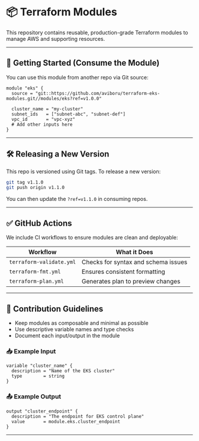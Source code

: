 # 📦 Terraform Modules

This repository contains reusable, production-grade Terraform modules to manage AWS and supporting resources.

---

## 🚀 Getting Started (Consume the Module)

You can use this module from another repo via Git source:

```hcl
module "eks" {
  source = "git::https://github.com/aviboru/terraform-eks-modules.git//modules/eks?ref=v1.0.0"

  cluster_name = "my-cluster"
  subnet_ids   = ["subnet-abc", "subnet-def"]
  vpc_id       = "vpc-xyz"
  # Add other inputs here
}
```

---

## 🛠 Releasing a New Version

This repo is versioned using Git tags. To release a new version:

```bash
git tag v1.1.0
git push origin v1.1.0
```

You can then update the `?ref=v1.1.0` in consuming repos.

---

## ✅ GitHub Actions

We include CI workflows to ensure modules are clean and deployable:

| Workflow        | What it Does                        |
|----------------|-------------------------------------|
| `terraform-validate.yml` | Checks for syntax and schema issues  |
| `terraform-fmt.yml`      | Ensures consistent formatting        |
| `terraform-plan.yml`     | Generates plan to preview changes   |

---

## 🧱 Contribution Guidelines

- Keep modules as composable and minimal as possible
- Use descriptive variable names and type checks
- Document each input/output in the module

### 📥 Example Input
```hcl
variable "cluster_name" {
  description = "Name of the EKS cluster"
  type        = string
}
```

### 📤 Example Output
```hcl
output "cluster_endpoint" {
  description = "The endpoint for EKS control plane"
  value       = module.eks.cluster_endpoint
}
```

---
